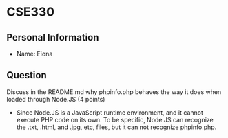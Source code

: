 # CSE330

## Personal Information
- Name: Fiona

## Question
Discuss in the README.md why phpinfo.php behaves the way it does when loaded through Node.JS (4 points)
- Since Node.JS is a JavaScript runtime environment, and it cannot execute PHP code on its own. To be specific, Node.JS can recognize the .txt, .html, and .jpg, etc, files, but it can not recognize phpinfo.php.

